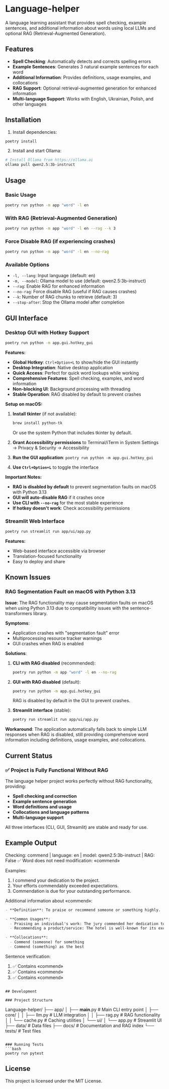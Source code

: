 # Language-helper

A language learning assistant that provides spell checking, example sentences, and additional information about words using local LLMs and optional RAG (Retrieval-Augmented Generation).

## Features

- **Spell Checking**: Automatically detects and corrects spelling errors
- **Example Sentences**: Generates 3 natural example sentences for each word
- **Additional Information**: Provides definitions, usage examples, and collocations
- **RAG Support**: Optional retrieval-augmented generation for enhanced information
- **Multi-language Support**: Works with English, Ukrainian, Polish, and other languages

## Installation

1. Install dependencies:
```bash
poetry install
```

2. Install and start Ollama:
```bash
# Install Ollama from https://ollama.ai
ollama pull qwen2.5:3b-instruct
```

## Usage

### Basic Usage
```bash
poetry run python -m app "word" -l en
```

### With RAG (Retrieval-Augmented Generation)
```bash
poetry run python -m app "word" -l en --rag --k 3
```

### Force Disable RAG (if experiencing crashes)
```bash
poetry run python -m app "word" -l en --no-rag
```

### Available Options
- `-l, --lang`: Input language (default: en)
- `-m, --model`: Ollama model to use (default: qwen2.5:3b-instruct)
- `--rag`: Enable RAG for enhanced information
- `--no-rag`: Force disable RAG (useful if RAG causes crashes)
- `--k`: Number of RAG chunks to retrieve (default: 3)
- `--stop-after`: Stop the Ollama model after completion

## GUI Interface

### Desktop GUI with Hotkey Support
```bash
poetry run python -m app.gui.hotkey_gui
```

**Features:**
- **Global Hotkey**: `Ctrl+Option+L` to show/hide the GUI instantly
- **Desktop Integration**: Native desktop application
- **Quick Access**: Perfect for quick word lookups while working
- **Comprehensive Features**: Spell checking, examples, and word information
- **Non-blocking UI**: Background processing with threading
- **Stable Operation**: RAG disabled by default to prevent crashes

**Setup on macOS:**
1. **Install tkinter** (if not available):
   ```bash
   brew install python-tk
   ```
   Or use the system Python that includes tkinter by default.

2. **Grant Accessibility permissions** to Terminal/iTerm in System Settings → Privacy & Security → Accessibility
3. **Run the GUI application**: `poetry run python -m app.gui.hotkey_gui`
4. **Use `Ctrl+Option+L`** to toggle the interface

**Important Notes:**
- **RAG is disabled by default** to prevent segmentation faults on macOS with Python 3.13
- **GUI will auto-disable RAG** if it crashes once
- **Use CLI with `--no-rag`** for the most stable experience
- **If hotkey doesn't work**: Check accessibility permissions

### Streamlit Web Interface
```bash
poetry run streamlit run app/ui/app.py
```

**Features:**
- Web-based interface accessible via browser
- Translation-focused functionality
- Easy to deploy and share

## Known Issues

### RAG Segmentation Fault on macOS with Python 3.13

**Issue**: The RAG functionality may cause segmentation faults on macOS when using Python 3.13 due to compatibility issues with the sentence-transformers library.

**Symptoms**: 
- Application crashes with "segmentation fault" error
- Multiprocessing resource tracker warnings
- GUI crashes when RAG is enabled

**Solutions**: 
1. **CLI with RAG disabled** (recommended):
   ```bash
   poetry run python -m app "word" -l en --no-rag
   ```

2. **GUI with RAG disabled** (default):
   ```bash
   poetry run python -m app.gui.hotkey_gui
   ```
   RAG is disabled by default in the GUI to prevent crashes.

3. **Streamlit interface** (stable):
   ```bash
   poetry run streamlit run app/ui/app.py
   ```

**Workaround**: The application automatically falls back to simple LLM responses when RAG is disabled, still providing comprehensive word information including definitions, usage examples, and collocations.

## Current Status

### ✅ **Project is Fully Functional Without RAG**

The language helper project works perfectly without RAG functionality, providing:
- **Spell checking and correction**
- **Example sentence generation**
- **Word definitions and usage**
- **Collocations and language patterns**
- **Multi-language support**

All three interfaces (CLI, GUI, Streamlit) are stable and ready for use.

## Example Output
Checking: commend  | language: en  | model: qwen2.5:3b-instruct  | RAG: False
✅ Word does not need modification: «commend»

Examples:
1. I commend your dedication to the project.
2. Your efforts commendably exceeded expectations.
3. Commendation is due for your outstanding performance.

Additional information about «commend»:
```markdown
- **Definition**: To praise or recommend someone or something highly.

- **Common Usages**:
  - Praising an individual's work: The jury commended her dedication to her research.
  - Recommending a product/service: The hotel is well-known for its excellent service.

- **Collocations**:
  - Commend (someone) for something
  - Commend (something) as the best
```

Sentence verification:
  1. ✅ Contains «commend»
  2. ✅ Contains «commend»
  3. ✅ Contains «commend»
```

## Development

### Project Structure
```
Language-helper/
├── app/
│   ├── __main__.py      # Main CLI entry point
│   ├── core/
│   │   ├── llm.py       # LLM integration
│   │   ├── rag.py       # RAG functionality
│   │   └── cache.py     # Caching utilities
│   └── ui/
│       └── app.py       # Streamlit UI
├── data/                # Data files
├── docs/               # Documentation and RAG index
└── tests/              # Test files
```

### Running Tests
```bash
poetry run pytest
```

## License

This project is licensed under the MIT License.